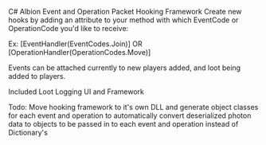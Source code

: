 C# Albion Event and Operation Packet Hooking Framework
Create new hooks by adding an attribute to your method with which EventCode or OperationCode you'd like to receive:

Ex:
[EventHandler(EventCodes.Join)]
OR
[OperationHandler(OperationCodes.Move)]

Events can be attached currently to new players added, and loot being added to players.

Included Loot Logging UI and Framework

Todo: Move hooking framework to it's own DLL and generate object classes for each event and operation to automatically convert deserialized photon data to objects to be passed in to each event and operation instead of Dictionary's

